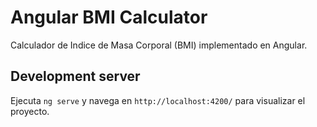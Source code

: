 # Angular BMI Calculator

Calculador de Indice de Masa Corporal (BMI) implementado en Angular. 

## Development server

Ejecuta `ng serve` y navega en `http://localhost:4200/` para visualizar el proyecto.
